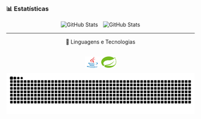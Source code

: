 ### 📊 Estatísticas

<p align="center">
  <img
    align="center"
    alt="GitHub Stats"
    height="200"
    style="padding-right: 10px;"
    src="https://github-readme-stats.vercel.app/api?username=igorRooberto&show_icons=true&theme=tokyonight&include_all_commits=true&locale=pt-br"
  />
  <img
    align="center"
    alt="GitHub Stats"
    height="200"
    src="https://github-readme-stats.vercel.app/api/top-langs/?username=igorRooberto&theme=tokyonight&layout=compact&custom_title=Tecnologias&langs_count=9"
  />
</p>

---
<div align="center">
 🤖 Linguagens e Tecnologias
</div><br>
<p align="center">
  <img align="center" alt="Java" height="30" width="40" src="https://raw.githubusercontent.com/devicons/devicon/master/icons/java/java-original.svg">
  <img align="center" alt="Spring" height="30" width="40" src="https://raw.githubusercontent.com/devicons/devicon/master/icons/spring/spring-original.svg">
</p>

  <picture align="center">
  <source media="(prefers-color-scheme: dark)" srcset="https://raw.githubusercontent.com/igorRooberto/igorRooberto/output/github-contribution-grid-snake-dark.svg">
  <source media="(prefers-color-scheme: light)" srcset="https://raw.githubusercontent.com/igorRooberto/igorRooberto/output/github-contribution-grid-snake-dark.svg">
  <img align="center" alt="github contribution grid snake animation" src="https://raw.githubusercontent.com/igorRooberto/igorRooberto/output/github-contribution-grid-snake.svg">
</picture>

